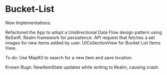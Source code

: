 # Bucket-List

New Implementations:

Refactored the App to adopt a Unidirectional Data Flow design pattern using ReSwift. 
Realm framework for persistence.
API request that fetches a set images for new items added by user.
UICollectionView for Bucket List Items View.

To do:
Use MapKit to search for a new item and save location.

Known Bugs:
NewItemState updates while writing to Realm, causing crash.

